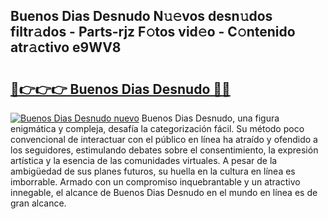 ## Buenos Dias Desnudo N𝚞𝚎vos desn𝚞dos filtr𝚊dos - Parts-rjz F𝚘tos vid𝚎o - C𝚘ntenido atr𝚊ctivo e9WV8

# <h2><a href="http://mb72alk.tromn.icu/?c=Buenos+Dias+Desnudo">🔗👉👉👉 Buenos Dias Desnudo 🔗🔗</a></h2>

[![Buenos Dias Desnudo nuevo](https://i.imgur.com/pEAQMta.gif)](http://mb72alk.tromn.icu/?c=Buenos+Dias+Desnudo)
Buenos Dias Desnudo, una figura enigmática y compleja, desafía la categorización fácil. Su método poco convencional de interactuar con el público en línea ha atraído y ofendido a los seguidores, estimulando debates sobre el consentimiento, la expresión artística y la esencia de las comunidades virtuales. A pesar de la ambigüedad de sus planes futuros, su huella en la cultura en línea es imborrable. Armado con un compromiso inquebrantable y un atractivo innegable, el alcance de Buenos Dias Desnudo en el mundo en línea es de gran alcance.
